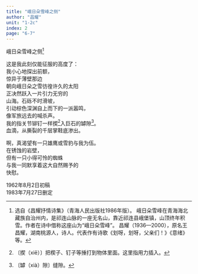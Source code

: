 ```yaml
---
title: "峨日朵雪峰之侧"
author: "昌耀"
unit: "1-2c"
index: 2
page: "6-7"
---
```


峨日朵雪峰之侧[^3-a]

这是我此刻仅能征服的高度了：  
我小心地探出前额，  
惊异于薄壁那边  
朝向峨日朵之雪彷徨许久的太阳  
正决然跃入一片引力无穷的  
山海。石砾不时滑坡，  
引动棕色深渊自上而下的一派嚣鸣，  
像军旅远去的喊杀声。  
我的指关节铆钉一样揳[^4-a]入巨石的罅隙[^4-b]。  
血滴，从撕裂的千层掌鞋底渗出。  

[^3-a]:  选自《昌耀抒情诗集》（青海人民出版社1986年版）。
    峨日朵雪峰在青海海北藏族自治州内，是祁连山脉的一座无名山，靠近祁连县峨堡镇，山顶终年积雪。作者在诗中借称这座山为“峨日朵雪峰”。
    昌耀（1936—2000），原名王昌耀，湖南桃源人，诗人。代表作有诗歌《划呀，划呀，父亲们！》《意绪》等。

啊，真渴望有一只雄鹰或雪豹与我为伍。  
在锈蚀的岩壁，  
但有一只小得可怜的蜘蛛  
与我一同默享着这大自然赐予的  
快慰。  

1962年8月2日初稿  
1983年7月27日删定  

[^4-a]:  〔揳（xiē）〕把楔子、钉子等捶打到物体里面。这里指用力插入。
[^4-b]:  〔罅（xià）隙〕缝隙。
